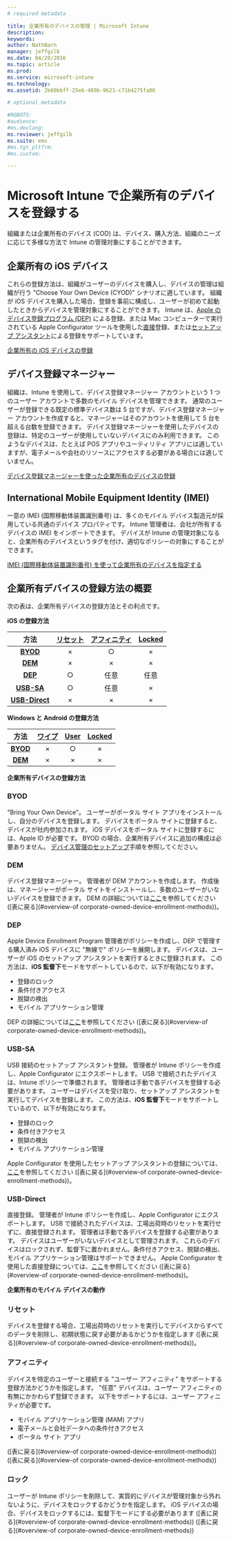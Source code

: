 ```yaml
---
# required metadata

title: 企業所有のデバイスの管理 | Microsoft Intune
description:
keywords:
author: NathBarn
manager: jeffgilb
ms.date: 04/28/2016
ms.topic: article
ms.prod:
ms.service: microsoft-intune
ms.technology:
ms.assetid: 2b60bbff-25e6-489b-9621-c71b4275fa06

# optional metadata

#ROBOTS:
#audience:
#ms.devlang:
ms.reviewer: jeffgilb
ms.suite: ems
#ms.tgt_pltfrm:
#ms.custom:

---
```


# Microsoft Intune で企業所有のデバイスを登録する
組織または企業所有のデバイス (COD) は、デバイス、購入方法、組織のニーズに応じて多様な方法で Intune の管理対象にすることができます。

## 企業所有の iOS デバイス
これらの登録方法は、組織がユーザーのデバイスを購入し、デバイスの管理は組織が行う "Choose Your Own Device (CYOD)" シナリオに適しています。 組織が iOS デバイスを購入した場合、登録を事前に構成し、ユーザーが初めて起動したときからデバイスを管理対象にすることができます。 Intune は、[Apple のデバイス登録プログラム (DEP)](ios-device-enrollment-program-in-microsoft-intune.md) による登録、または Mac コンピューターで実行されている Apple Configurator ツールを使用した[直接](ios-direct-enrollment-in-microsoft-intune.md)登録、または[セットアップ アシスタント](ios-setup-assistant-enrollment-in-microsoft-intune.md)による登録をサポートしています。

[企業所有の iOS デバイスの登録](enroll-corporate-owned-ios-devices-in-microsoft-intune.md)

## デバイス登録マネージャー
組織は、Intune を使用して、デバイス登録マネージャー アカウントという 1 つのユーザー アカウントで多数のモバイル デバイスを管理できます。 通常のユーザーが登録できる既定の標準デバイス数は 5 台ですが、デバイス登録マネージャー アカウントを作成すると、マネージャーはそのアカウントを使用して 5 台を超える台数を登録できます。 デバイス登録マネージャーを使用したデバイスの登録は、特定のユーザーが使用していないデバイスにのみ利用できます。 このようなデバイスは、たとえば POS アプリやユーティリティ アプリには適していますが、電子メールや会社のリソースにアクセスする必要がある場合には適していません。

[デバイス登録マネージャーを使った企業所有のデバイスの登録](enroll-corporate-owned-devices-with-the-device-enrollment-manager-in-microsoft-intune.md)

## International Mobile Equipment Identity (IMEI)
一意の IMEI (国際移動体装置識別番号) は、多くのモバイル デバイス製造元が採用している共通のデバイス プロパティです。 Intune 管理者は、会社が所有するデバイスの IMEI をインポートできます。 デバイスが Intune の管理対象になると、企業所有のデバイスというタグを付け、適切なポリシーの対象にすることができます。

[IMEI (国際移動体装置識別番号) を使って企業所有のデバイスを指定する](specify-corporate-owned-devices-with-international-mobile-equipment-identity-imei-numbers)

## 企業所有デバイスの登録方法の概要

次の表は、企業所有デバイスの登録方法とその利点です。

**iOS の登録方法**

| **方法** |  **[リセット](#Reset)** |   **[アフィニティ](#Affinity)**   |   **[Locked](#Locked)** |
|:---:|:---:|:---:|:---:|
|**[BYOD](#BYOD)** | ×|    ○ |   × |
|**[DEM](#DEM)**|   × |× |×  |
|**[DEP](#DEP)**|   ○ |   任意 |   任意|
|**[USB-SA](#USB-SA)**| ○ |   任意 |   ×|
|**[USB-Direct](#USB-Direct)**| × |    ×  | ×|

**Windows と Android の登録方法**

| **方法** |  **[ワイプ](#Wipe)** | **[User](#User)**   |   **[Locked](#Locked)** |
|:---:|:---:|:---:|:---:|
|**[BYOD](#BYOD)** | ×|    ○ |   × |
|**[DEM](#DEM)**|   × |× |×  |

**企業所有デバイスの登録方法**

### BYOD
"Bring Your Own Device"。 ユーザーがポータル サイト アプリをインストールし、自分のデバイスを登録します。 デバイスをポータル サイトに登録すると、デバイスが社内参加されます。 iOS デバイスをポータル サイトに登録するには、Apple ID が必要です。 BYOD の場合、企業所有デバイスに追加の構成は必要ありません。 [デバイス管理のセットアップ](get-ready-to-enroll-devices-in-microsoft-intune#set-up-device-management.md)手順を参照してください。

### DEM
デバイス登録マネージャー。 管理者が DEM アカウントを作成します。 作成後は、マネージャーがポータル サイトをインストールし、多数のユーザーがいないデバイスを登録できます。 DEM の詳細については[ここ](enroll-corporate-owned-devices-with-the-device-enrollment-manager-in-microsoft-intune.md)を参照してください ([表に戻る](#overview-of corporate-owned-device-enrollment-methods))。

### DEP
Apple Device Enrollment Program 管理者がポリシーを作成し、DEP で管理する購入済み iOS デバイスに "無線で" ポリシーを展開します。 デバイスは、ユーザーが iOS のセットアップ アシスタントを実行するときに登録されます。 この方法は、**iOS 監督下**モードをサポートしているので、以下が有効になります。
  - 登録のロック
  - 条件付きアクセス
  - 脱獄の検出
  - モバイル アプリケーション管理

DEP の詳細については[ここ](ios-device-enrollment-program-in-microsoft-intune.md)を参照してください ([表に戻る](#overview-of corporate-owned-device-enrollment-methods))。

### USB-SA
USB 接続のセットアップ アシスタント登録。 管理者が Intune ポリシーを作成し、Apple Configurator にエクスポートします。 USB で接続されたデバイスは、Intune ポリシーで準備されます。 管理者は手動で各デバイスを登録する必要があります。 ユーザーはデバイスを受け取り、セットアップ アシスタントを実行してデバイスを登録します。 この方法は、**iOS 監督下**モードをサポートしているので、以下が有効になります。
  - 登録のロック
  - 条件付きアクセス
  - 脱獄の検出
  - モバイル アプリケーション管理

Apple Configurator を使用したセットアップ アシスタントの登録については、[ここ](ios-setup-assistant-enrollment-in-microsoft-intune.md)を参照してください ([表に戻る](#overview-of corporate-owned-device-enrollment-methods))。

### USB-Direct
直接登録。 管理者が Intune ポリシーを作成し、Apple Configurator にエクスポートします。 USB で接続されたデバイスは、工場出荷時のリセットを実行せずに、直接登録されます。 管理者は手動で各デバイスを登録する必要があります。 デバイスはユーザーがいないデバイスとして管理されます。 これらのデバイスはロックされず、監督下に置かれません。条件付きアクセス、脱獄の検出、モバイル アプリケーション管理はサポートできません。 Apple Configurator を使用した直接登録については、[ここ](ios-direct-enrollment-in-microsoft-intune.md)を参照してください ([表に戻る](#overview-of corporate-owned-device-enrollment-methods))。

**企業所有のモバイル デバイスの動作**

### リセット
デバイスを登録する場合、工場出荷時のリセットを実行してデバイスからすべてのデータを削除し、初期状態に戻す必要があるかどうかを指定します
([表に戻る](#overview-of corporate-owned-device-enrollment-methods))。

### アフィニティ
デバイスを特定のユーザーと接続する "ユーザー アフィニティ" をサポートする登録方法かどうかを指定します。 "任意" デバイスは、ユーザー アフィニティの有無にかかわらず登録できます。 以下をサポートするには、ユーザー アフィニティが必要です。
  - モバイル アプリケーション管理 (MAM) アプリ
  - 電子メールと会社データへの条件付きアクセス
  - ポータル サイト アプリ

([表に戻る](#overview-of corporate-owned-device-enrollment-methods)) ([表に戻る](#overview-of corporate-owned-device-enrollment-methods))

### ロック
ユーザーが Intune ポリシーを削除して、実質的にデバイスが管理対象から外れないように、デバイスをロックするかどうかを指定します。 iOS デバイスの場合、デバイスをロックするには、監督下モードにする必要があります
([表に戻る](#overview-of corporate-owned-device-enrollment-methods)) ([表に戻る](#overview-of corporate-owned-device-enrollment-methods))


<!--HONumber=Jun16_HO1-->


